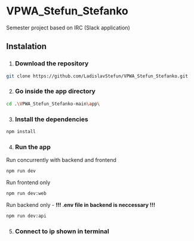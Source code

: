 # VPWA_Stefun_Stefanko
Semester project based on IRC (Slack application)

## Instalation 
1. ### Download the repository 
```sh
git clone https://github.com/LadislavStefun/VPWA_Stefun_Stefanko.git
```
2. ### Go inside the app directory
```sh
cd .\VPWA_Stefun_Stefanko-main\app\
```
3. ### Install the dependencies
```sh
npm install
```
4. ### Run the app
Run concurrently with backend and frontend 
```sh
npm run dev
```
Run frontend only 
```sh
npm run dev:web
```
Run backend only - **!!! .env file in backend is neccessary !!!**
```sh
npm run dev:api
```
5. ### Connect to ip shown in terminal
